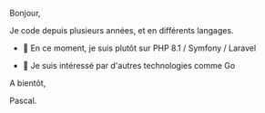 Bonjour,

Je code depuis plusieurs années, et en différents langages.

- 🔭 En ce moment, je suis plutôt sur PHP 8.1 / Symfony / Laravel

- 🌱 Je suis intéressé par d'autres technologies comme Go

A bientôt,

Pascal.


<!--
**PascalL7/PascalL7** is a ✨ _special_ ✨ repository because its `README.md` (this file) appears on your GitHub profile.

- 🔭 I’m currently working on ...
- 🌱 I’m currently learning ...
- 👯 I’m looking to collaborate on ...
- 🤔 I’m looking for help with ...
- 💬 Ask me about ...
- 📫 How to reach me: ...
- 😄 Pronouns: ...
- ⚡ Fun fact: ...
-->
